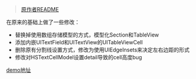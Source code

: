 >  [原作者README](https://github.com/shaohuihu/HSSetTableViewController)



在原来的基础上做了一些修改：

* 替换掉使用数组存储模型的方式，模型化Section和TableView
* 添加内嵌UITextField和UITextView的UITableViewCell
* 删除原有分割线设置方式，修改为使用UIEdgeInsets来决定左右边距的形式
* 修改对HSTextCellModel设置detail导致的cell高度bug



[demo地址](https://github.com/Yrocky/Weather_App/tree/master/Weather_App/HSSetTableView)